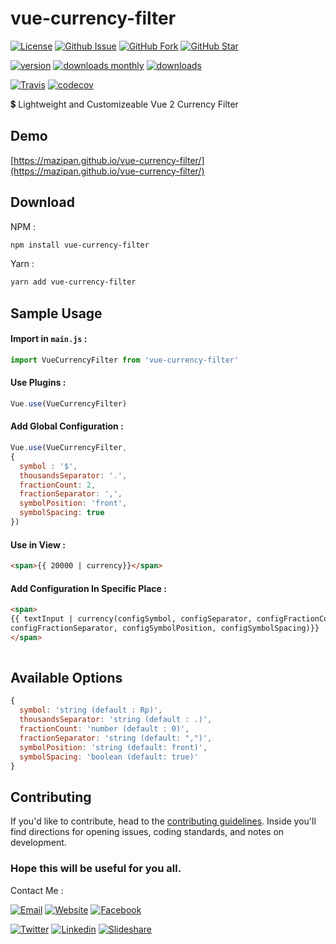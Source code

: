 # vue-currency-filter
[![License](https://img.shields.io/github/license/mazipan/vue-currency-filter.svg?maxAge=3600)](https://github.com/mazipan/vue-currency-filter) 
[![Github Issue](https://img.shields.io/github/issues/mazipan/vue-currency-filter.svg?maxAge=3600)](https://github.com/mazipan/vue-currency-filter/issues) 
[![GitHub Fork](https://img.shields.io/github/forks/mazipan/vue-currency-filter.svg?maxAge=3600)](https://github.com/mazipan/vue-currency-filter/network) 
[![GitHub Star](https://img.shields.io/github/stars/mazipan/vue-currency-filter.svg?maxAge=3600)](https://github.com/mazipan/vue-currency-filter/stargazers) 

[![version](https://img.shields.io/npm/v/vue-currency-filter.svg)](https://www.npmjs.com/package/vue-currency-filter)
[![downloads monthly](https://img.shields.io/npm/dm/vue-currency-filter.svg)](https://www.npmjs.com/package/vue-currency-filter) 
[![downloads](https://img.shields.io/npm/dt/vue-currency-filter.svg)](https://www.npmjs.com/package/vue-currency-filter) 

[![Travis](https://img.shields.io/travis/mazipan/vue-currency-filter.svg)](https://travis-ci.org/mazipan/vue-currency-filter)
[![codecov](https://codecov.io/gh/mazipan/vue-currency-filter/branch/master/graph/badge.svg)](https://codecov.io/gh/mazipan/vue-currency-filter)

:heavy_dollar_sign: Lightweight and Customizeable Vue 2 Currency Filter

## Demo
[https://mazipan.github.io/vue-currency-filter/](https://mazipan.github.io/vue-currency-filter/)


## Download

NPM :
```bash
npm install vue-currency-filter
```

Yarn :
```bash
yarn add vue-currency-filter
```

## Sample Usage

#### Import in `main.js` :

```javascript
import VueCurrencyFilter from 'vue-currency-filter'
```

#### Use Plugins : 

```javascript
Vue.use(VueCurrencyFilter)
```

#### Add Global Configuration : 

```javascript
Vue.use(VueCurrencyFilter, 
{
  symbol : '$', 
  thousandsSeparator: '.',
  fractionCount: 2,
  fractionSeparator: ',',
  symbolPosition: 'front',
  symbolSpacing: true
})
```

#### Use in View :

```html
<span>{{ 20000 | currency}}</span>
```

#### Add Configuration In Specific Place :

```html
<span>
{{ textInput | currency(configSymbol, configSeparator, configFractionCount, 
configFractionSeparator, configSymbolPosition, configSymbolSpacing)}}
</span>
					
```

## Available Options

```javascript
{
  symbol: 'string (default : Rp)',
  thousandsSeparator: 'string (default : .)',
  fractionCount: 'number (default : 0)',
  fractionSeparator: 'string (default: ",")',
  symbolPosition: 'string (default: front)',
  symbolSpacing: 'boolean (default: true)'
}
```

## Contributing

If you'd like to contribute, head to the [contributing guidelines](/CONTRIBUTING.md). Inside you'll find directions for opening issues, coding standards, and notes on development.

### Hope this will be useful for you all.

Contact Me :

[![Email](https://img.shields.io/badge/mazipanneh-Email-yellow.svg?maxAge=3600)](mailto:mazipanneh@gmail.com) 
[![Website](https://img.shields.io/badge/mazipanneh-Blog-brightgreen.svg?maxAge=3600)](https://mazipanneh.com/blog/)
[![Facebook](https://img.shields.io/badge/mazipanneh-Facebook-blue.svg?maxAge=3600)](https://facebook.com/mazipanneh) 

[![Twitter](https://img.shields.io/badge/Maz_Ipan-Twitter-55acee.svg?maxAge=3600)](https://twitter.com/Maz_Ipan) 
[![Linkedin](https://img.shields.io/badge/irfanmaulanamazipan-Linkedin-0077b5.svg?maxAge=3600)](https://id.linkedin.com/in/irfanmaulanamazipan) 
[![Slideshare](https://img.shields.io/badge/IrfanMaulana21-Slideshare-0077b5.svg?maxAge=3600)](https://www.slideshare.net/IrfanMaulana21) 
